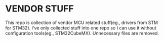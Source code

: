 
# VENDOR STUFF

This repo is collection of vendor MCU related stuff(eg., drivers from STM for STM32).
I've only collected stuff into one repo so I can use it without configuration tools(eg., STM32CubeMX).
Unnecessary files are removed.
